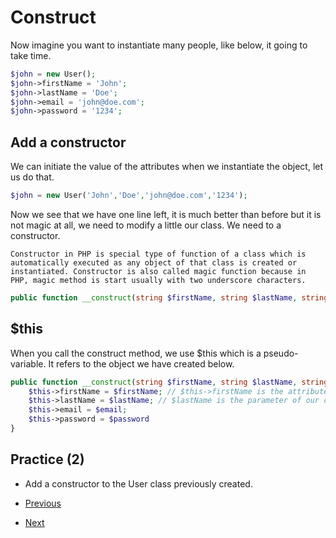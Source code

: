 # Construct

Now imagine you want to instantiate many people, like below, it going to take time.

```php
$john = new User();
$john->firstName = 'John';
$john->lastName = 'Doe';
$john->email = 'john@doe.com';
$john->password = '1234';
```

## Add a constructor 

We can initiate the value of the attributes when we instantiate the object, let us do that.

```php
$john = new User('John','Doe','john@doe.com','1234');
```

Now we see that we have one line left, it is much better than before but it is not magic at all, we need to modify a little our class.
We need to a constructor.

`Constructor in PHP is special type of function of a class which is automatically executed as any object of that class is created or instantiated. Constructor is also called magic function because in PHP, magic method is start usually with two underscore characters.`


```php
public function __construct(string $firstName, string $lastName, string $email, string $password);
```

## $this 

When you call the construct method, we use $this which is a pseudo-variable. It refers to the object we have created below.

```php
public function __construct(string $firstName, string $lastName, string $email, string $password){
    $this->firstName = $firstName; // $this->firstName is the attribute we have declared in our class 
    $this->lastName = $lastName; // $lastName is the parameter of our construct method
    $this->email = $email;
    $this->password = $password
}
```

## Practice (2)
- Add a constructor to the User class previously created.


- [Previous](../01.Introduction/readme.md)
- [Next](../03.methods/readme.md)